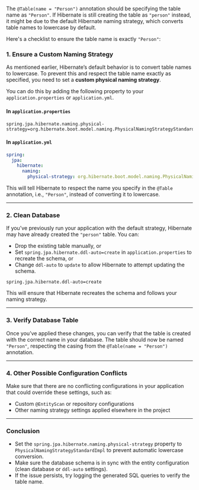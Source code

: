 The `@Table(name = "Person")` annotation should be specifying the table name as `"Person"`. If Hibernate is still creating the table as `"person"` instead, it might be due to the default Hibernate naming strategy, which converts table names to lowercase by default.

Here's a checklist to ensure the table name is exactly `"Person"`:

### **1. Ensure a Custom Naming Strategy**
As mentioned earlier, Hibernate’s default behavior is to convert table names to lowercase. To prevent this and respect the table name exactly as specified, you need to set a **custom physical naming strategy**.

You can do this by adding the following property to your `application.properties` or `application.yml`.

#### **In `application.properties`**
```properties
spring.jpa.hibernate.naming.physical-strategy=org.hibernate.boot.model.naming.PhysicalNamingStrategyStandardImpl
```

#### **In `application.yml`**
```yaml
spring:
  jpa:
    hibernate:
      naming:
        physical-strategy: org.hibernate.boot.model.naming.PhysicalNamingStrategyStandardImpl
```

This will tell Hibernate to respect the name you specify in the `@Table` annotation, i.e., `"Person"`, instead of converting it to lowercase.

---

### **2. Clean Database**
If you’ve previously run your application with the default strategy, Hibernate may have already created the `"person"` table. You can:
- Drop the existing table manually, or
- Set `spring.jpa.hibernate.ddl-auto=create` in `application.properties` to recreate the schema, or
- Change `ddl-auto` to `update` to allow Hibernate to attempt updating the schema.

```properties
spring.jpa.hibernate.ddl-auto=create
```

This will ensure that Hibernate recreates the schema and follows your naming strategy.

---

### **3. Verify Database Table**
Once you’ve applied these changes, you can verify that the table is created with the correct name in your database. The table should now be named `"Person"`, respecting the casing from the `@Table(name = "Person")` annotation.

---

### **4. Other Possible Configuration Conflicts**
Make sure that there are no conflicting configurations in your application that could override these settings, such as:
- Custom `@EntityScan` or repository configurations
- Other naming strategy settings applied elsewhere in the project

---

### **Conclusion**
- Set the `spring.jpa.hibernate.naming.physical-strategy` property to `PhysicalNamingStrategyStandardImpl` to prevent automatic lowercase conversion.
- Make sure the database schema is in sync with the entity configuration (clean database or `ddl-auto` settings).
- If the issue persists, try logging the generated SQL queries to verify the table name.
